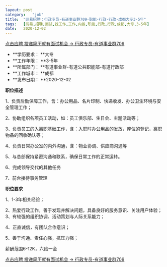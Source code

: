 ```yaml
---
layout:	post
category:	"job"
title:	"网易招聘：行政专员-有道事业群709-职能-行政-行政-成都大专3-5年"
tags:	[网易,招聘,面试,找工作,工作,内推,职能,行政,行政,成都,大专,3-5年]
date:	2020-12-02
---
```


[点击应聘 投递简历就有面试机会 ->  行政专员-有道事业群709](http://mobile.bole.netease.com/bole/boleDetail?id=26760&employeeId=346f03c3cda5f04c&key=all)



- **学历要求： **大专
- **工作年限： **3-5年
- **所属部门： **有道事业群-有道公共职能部-有道行政部
- **工作城市： **成都
- **发布日期： **2020-12-02



**职位描述**

1、负责后勤保障工作，含：办公用品、名片印制、快递收发、办公卫生环境与安全管理工作；

2、协助组织各项员工活动，如：员工俱乐部、生日会、主题活动等；

3、负责员工的入离职基础工作，含：入职时办公用品的发放，座位的登记，离职物品的回收确认等；

4、负责日常办公室的内外沟通，含：物业协调、供应商沟通等

5、与总部保持紧密沟通和联系，确保日常工作的正常运转。

6、完成领导交代的其他任务

7、前台接待事务管理







**职位要求**

1、1-3年相关经验；

2、热爱行政工作，善于发现并解决问题，具备良好的服务意识、关注用户体验；3、有较强的组织协调、活动策划与人际关系能力；

4、正直诚信，有团队合作意识；

5、善于沟通、责任心强，抗压力强；

薪酬范围6-12K，六险一金



[点击应聘 投递简历就有面试机会 ->  行政专员-有道事业群709](http://mobile.bole.netease.com/bole/boleDetail?id=26760&employeeId=346f03c3cda5f04c&key=all)